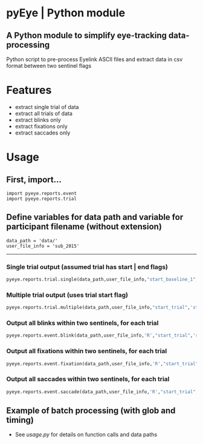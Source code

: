 # pyEye | Python module
## A Python module to simplify eye-tracking data-processing

Python script to pre-process Eyelink ASCII files and extract data in csv format between two sentinel flags

# Features
- extract single trial of data<br>
- extract all trials of data<br>
- extract blinks only<br>
- extract fixations only<br>
- extract saccades only<br>

# Usage
## First, import...

```
import pyeye.reports.event
import pyeye.reports.trial
```

## Define variables for data path and variable for participant filename (without extension)
```
data_path = 'data/'
user_file_info = 'sub_2015'
```

------

### Single trial output (assumed trial has start | end flags)

```python
pyeye.reports.trial.single(data_path,user_file_info,"start_baseline_1","stop_baseline_1","BASELINE_1",".csv")
```

### Multiple trial output (uses trial start flag)

```python
pyeye.reports.trial.multiple(data_path,user_file_info,"start_trial",'stop_trial',"EXP",".csv")
```

### Output all blinks within two sentinels, for each trial

```python
pyeye.reports.event.blink(data_path,user_file_info,'R',"start_trial",'stop_trial',".csv")
```

### Output all fixations within two sentinels, for each trial

```python
pyeye.reports.event.fixation(data_path,user_file_info,'R',"start_trial",'stop_trial',".csv")
```

### Output all saccades within two sentinels, for each trial

```python
pyeye.reports.event.saccade(data_path,user_file_info,'R',"start_trial",'stop_trial',".csv")
```

## Example of batch processing (with glob and timing)
- See <i>usage.py</i> for details on function calls and data paths
